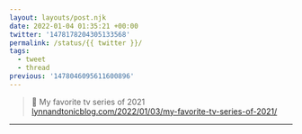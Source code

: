 ```yaml
---
layout: layouts/post.njk
date: 2022-01-04 01:35:21 +00:00
twitter: '1478178204305133568'
permalink: /status/{{ twitter }}/
tags: 
  - tweet
  - thread
previous: '1478046095611600896'
---
```


> 📝 My favorite tv series of 2021 [lynnandtonicblog.com/2022/01/03/my-favorite-tv-series-of-2021/](https://lynnandtonicblog.com/2022/01/03/my-favorite-tv-series-of-2021/)

---
